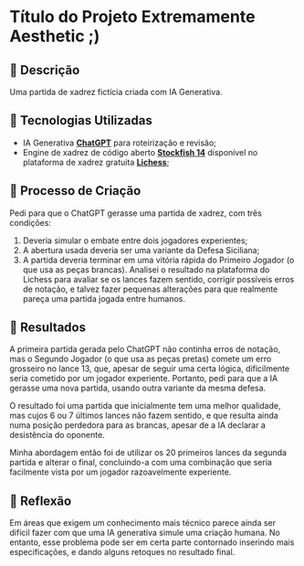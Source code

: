 # Título do Projeto Extremamente Aesthetic ;)

## 📒 Descrição
Uma partida de xadrez fictícia criada com IA Generativa.

## 🤖 Tecnologias Utilizadas
- IA Generativa **[ChatGPT](https://chat.openai.com)** para roteirização e revisão;
- Engine de xadrez de código aberto **[Stockfish 14](https://stockfishchess.org/blog/2021/stockfish-14/)** disponível no plataforma de xadrez gratuita **[Lichess](https://lichess.org/)**;

## 🧐 Processo de Criação
Pedi para que o ChatGPT gerasse uma partida de xadrez, com três condições:
1. Deveria simular o embate entre dois jogadores experientes;
2. A abertura usada deveria ser uma variante da Defesa Siciliana;
3. A partida deveria terminar em uma vitória rápida do Primeiro Jogador (o que usa as peças brancas).
Analisei o resultado na plataforma do Lichess para avaliar se os lances fazem sentido, corrigir possíveis erros de notação, e talvez fazer pequenas alterações para que realmente pareça uma partida jogada entre humanos.

## 🚀 Resultados
A primeira partida gerada pelo ChatGPT não continha erros de notação, mas o Segundo Jogador (o que usa as peças pretas) comete um erro grosseiro no lance 13, que, apesar de seguir uma certa lógica, dificilmente seria cometido por um jogador experiente. Portanto, pedi para que a IA gerasse uma nova partida, usando outra variante da mesma defesa.

O resultado foi uma partida que inicialmente tem uma melhor qualidade, mas cujos 6 ou 7 últimos lances não fazem sentido, e que resulta ainda numa posição perdedora para as brancas, apesar de a IA declarar a desistência do oponente.

Minha abordagem então foi de utilizar os 20 primeiros lances da segunda partida e alterar o final, concluindo-a com uma combinação que seria facilmente vista por um jogador razoavelmente experiente.

## 💭 Reflexão
Em áreas que exigem um conhecimento mais técnico parece ainda ser difícil fazer com que uma IA generativa simule uma criação humana. No entanto, esse problema pode ser em certa parte contornado inserindo mais especificações, e dando alguns retoques no resultado final. 
